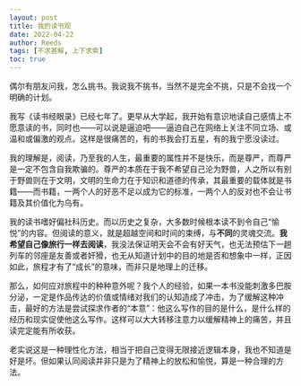 ```yaml
---
layout: post
title: 我的读书观
date: 2022-04-22
author: Reeds
tags: [不求甚解, 上下求索]
toc: true
---
```


偶尔有朋友问我，怎么挑书。我说我不挑书，当然不是完全不挑，只是不会找一个明确的计划。

我写《读书经眼录》已经七年了。更早从大学起，我开始有意识地读自己感情上不愿意读的书，同时也——可以说是逼迫吧——逼迫自己在网络上关注不同立场、或温和或偏激的观点。这样是很痛苦的，有的书我会打五星，有的我宁愿没读过。

我的理解是，阅读，乃至我的人生，最重要的属性并不是快乐，而是尊严，而尊严是一定不包含自我欺骗的。尊严的本质在于我不希望自己沦为野兽，人之所以有别于野兽则在于文明，文明的生命力在于知识和道德的传承，其最重要的载体就是书籍——而书籍，一两个人的好恶不足以成为它的标准，一两个人的反对也不会让书籍及其价值化为乌有。

我的读书嗜好偏社科历史。而以历史之复杂，大多数时候根本读不到令自己“愉悦”的内容。但阅读的意义，就是超越空间和时间的束缚，与**不同**的灵魂交流。**我希望自己像旅行一样去阅读**，我没法保证明天会不会有好天气，也无法预估下一趟列车的邻座是友善或者奸猾，也无从知道计划中的目的地是否和想象中一样，正因如此，旅程才有了“成长”的意味，而非只是地理上的迁移。

那么，如何应对旅程中的种种意外呢？我个人的经验，如果一本书没能刺激多巴胺分泌，一定是作品传达的价值或情绪对我们的认知造成了冲击，为了缓解这种冲击，最好的方法是尝试探求作者的“本意”：他这么写作的目的是什么，是什么样的经历和现实促使他这么写作。这样可以大大转移注意力以缓解精神上的痛苦，并且读完定能有所收获。

老实说这是一种理性化方法，相当于把自己变得无限接近逻辑本身，我也不知道是好是坏。但如果认同阅读并非只是为了精神上的放松和愉悦，算是一种合理的方法。